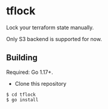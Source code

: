 # tflock
Lock your terraform state manually.

Only S3 backend is supported for now.

## Building

Required: Go 1.17+.


* Clone this repository

```
$ cd tflock
$ go install
```
